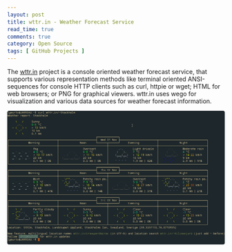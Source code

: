 ```yaml
---
layout: post
title: wttr.in - Weather Forecast Service
read_time: true  
comments: true
category: Open Source
tags: [ GitHub Projects ]
---
```


The [wttr.in](https://github.com/chubin/wttr.in) project is a console oriented weather forecast service, that supports various representation methods like terminal oriented ANSI-sequences for console HTTP clients such as curl, httpie or wget; HTML for web browsers; or PNG for graphical viewers. wttr.in uses wego for visualization and various data sources for weather forecast information.

![wttr.in](/assets/wttr.in.png)
 
